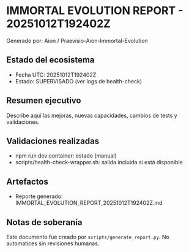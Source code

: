 # IMMORTAL EVOLUTION REPORT - 20251012T192402Z

Generado por: Aion / Praevisio-Aion-Immortal-Evolution

## Estado del ecosistema

- Fecha UTC: 20251012T192402Z
- Estado: SUPERVISADO (ver logs de health-check)

## Resumen ejecutivo

Describe aquí las mejoras, nuevas capacidades, cambios de tests y validaciones.

## Validaciones realizadas

- npm run dev:container: estado (manual)
- scripts/health-check-wrapper.sh: salida incluida si está disponible

## Artefactos

- Reporte generado: IMMORTAL_EVOLUTION_REPORT_20251012T192402Z.md

## Notas de soberanía

Este documento fue creado por `scripts/generate_report.py`. No automatices sin revisiones humanas.
